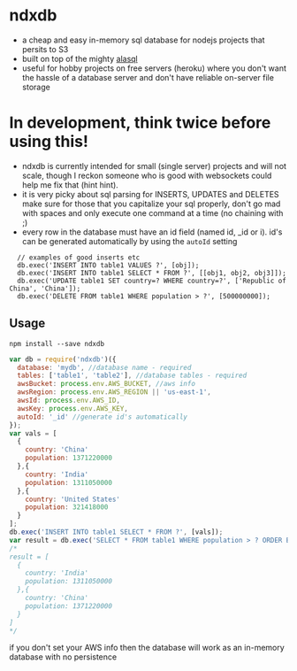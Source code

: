 # ndxdb
* a cheap and easy in-memory sql database for nodejs projects that persits to S3 
* built on top of the mighty [alasql](https://github.com/agershun/alasql)
* useful for hobby projects on free servers (heroku) where you don't want the hassle of a database server and don't have reliable on-server file storage 

# In development, think twice before using this!
* ndxdb is currently intended for small (single server) projects and will not scale, though I reckon someone who is good with websockets could help me fix that (hint hint). 
* it is very picky about sql parsing for INSERTS, UPDATES and DELETES
make sure for those that you capitalize your sql properly, don't go mad with spaces and only execute one command at a time (no chaining with ;) 
* every row in the database must have an id field (named id, _id or i).  id's can be generated automatically by using the `autoId` setting
```
  // examples of good inserts etc
  db.exec('INSERT INTO table1 VALUES ?', [obj]);
  db.exec('INSERT INTO table1 SELECT * FROM ?', [[obj1, obj2, obj3]]);
  db.exec('UPDATE table1 SET country=? WHERE country=?', ['Republic of China', 'China']);
  db.exec('DELETE FROM table1 WHERE population > ?', [500000000]);
```
## Usage
`npm install --save ndxdb`
```javascript
var db = require('ndxdb')({
  database: 'mydb', //database name - required
  tables: ['table1', 'table2'], //database tables - required
  awsBucket: process.env.AWS_BUCKET, //aws info
  awsRegion: process.env.AWS_REGION || 'us-east-1',
  awsId: process.env.AWS_ID,
  awsKey: process.env.AWS_KEY,
  autoId: '_id' //generate id's automatically
});
var vals = [
  {
    country: 'China'
    population: 1371220000
  },{
    country: 'India'
    population: 1311050000
  },{
    country: 'United States'
    population: 321418000
  }
];
db.exec('INSERT INTO table1 SELECT * FROM ?', [vals]);
var result = db.exec('SELECT * FROM table1 WHERE population > ? ORDER BY population ASC', [500000000]);
/*
result = [
  {
    country: 'India'
    population: 1311050000
  },{
    country: 'China'
    population: 1371220000
  }
]
*/
```
if you don't set your AWS info then the database will work as an in-memory database with no persistence
